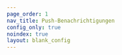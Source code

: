 ```yaml
---
page_order: 1
nav_title: Push-Benachrichtigungen
config_only: true
noindex: true
layout: blank_config
---
```

